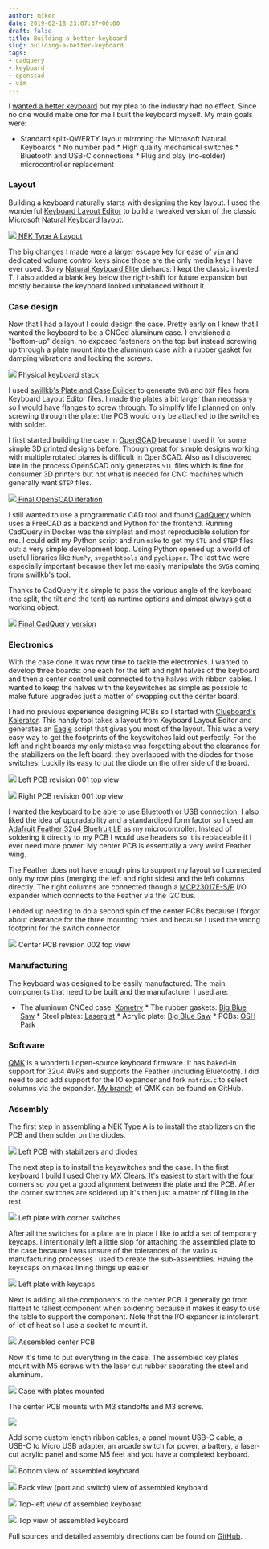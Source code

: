 ```yaml
---
author: miker
date: 2019-02-18 23:07:37+00:00
draft: false
title: Building a better keyboard
slug: building-a-better-keyboard
tags:
- cadquery
- keyboard
- openscad
- vim
---
```





I [wanted a better keyboard](http://miker.org/i-want-a-better-keyboard/) but my plea to the industry had no effect. Since no one would make one for me I built the keyboard myself. My main goals were:  






  * Standard split-QWERTY layout mirroring the Microsoft Natural Keyboards  * No number pad  * High quality mechanical switches  * Bluetooth and USB-C connections  * Plug and play (no-solder) microcontroller replacement





### Layout







Building a keyboard naturally starts with designing the key layout. I used the wonderful [Keyboard Layout Editor](http://www.keyboard-layout-editor.com) to build a tweaked version of the classic Microsoft Natural Keyboard layout.





[![](http://miker.org/wp-content/uploads/2019/02/layout-1024x315.png)
](http://www.keyboard-layout-editor.com/##@_backcolor=%236b6767%3B&@_x:0.5&c=%23857eb1&p=R1&sm=cherry&sb=cherry&st=MX1A-G1Nx&a:7&w:1.75%3B&=esc&_x:0.5&c=%23c4c8c5%3B&=F1&=F2&=F3&=F4&_x:3%3B&=F5&=F6&=F7&=F8&_x:0.25%3B&=F9&=F10&=F11&=F12&_x:0.25&c=%23857eb1%3B&=%3Ci%20class%2F='kb%20kb-Multimedia-Mute-1'%3E%3C%2F%2Fi%3E&=%3Ci%20class%2F='kb%20kb-Multimedia-Volume-Down-2'%3E%3C%2F%2Fi%3E&=%3Ci%20class%2F='kb%20kb-Multimedia-Volume-Up-1'%3E%3C%2F%2Fi%3E%3B&@_y:0.25&c=%23929390&a:5%3B&=~%0A%60&_c=%23525554%3B&=!%0A1&=%2F@%0A2&=%23%0A3&=$%0A4&=%25%0A5&=%5E%0A6&_x:2.5&w:1.5%3B&=%2F&%0A7&=*%0A8&=(%0A9&=)%0A0&_c=%23929390%3B&=%2F_%0A-&=+%0A%2F=&_c=%2395bfe8&a:4&w:2%3B&=%0A%0A⌫%0Adelete&_x:0.25&p=R2&a:7%3B&=insert&_p=R1%3B&=home&_p=R3%3B&=page%20up%3B&@_p=R2&a:4&w:1.5%3B&=%0Atab&_c=%23525554&a:7%3B&=Q&=W&=E&=R&_w:1.5%3B&=T&_x:2.5%3B&=Y&=U&=I&=O&=P&_c=%23929390&a:5%3B&=%7B%0A%5B&=%7D%0A%5D&_w:1.5%3B&=%7C%0A%5C&_x:0.25&c=%2395bfe8&p=R1&a:4%3B&=%0A%0A⌦%0Adelete&_p=R2&a:7%3B&=end&_p=R4%3B&=page%20down%3B&@_p=R3&a:4&w:1.75&l:true%3B&=⇪%0Acaps%20lock&_c=%23525554&a:7%3B&=A&=S&=D&_n:true%3B&=F&_w:1.25%3B&=G&_x:2.5&w:1.25%3B&=H&_n:true%3B&=J&=K&=L&_c=%23929390&a:5%3B&=%2F:%0A%2F%3B&=%22%0A'&_c=%2395bfe8&a:4&w:2.25%3B&=%0A%0A%0Areturn%3B&@_y:-0.5&x:19.25&p=R4&a:7%3B&=↑%3B&@_y:-0.5&a:4&w:2%3B&=⇧%0Ashift&_c=%23525554&a:7%3B&=Z&=X&=C&=V&=B&_x:2.5&w:1.5%3B&=N&=M&_c=%23929390&a:5%3B&=%3C%0A,&=%3E%0A.&=%3F%0A%2F%2F&_c=%2395bfe8&a:4&w:2.75%3B&=%0A%0A⇧%0Ashift%3B&@_y:-0.5&x:18.25&a:7%3B&=←&=↓&=→%3B&@_y:-0.5&a:4&w:1.5%3B&=%0A%0A%5E%0Acontrol&_w:1.25%3B&=%0A%0A⌥%0Aoption&_w:1.5%3B&=%0A%0A⌘%0Acommand&_a:7&w:2.75%3B&=&_x:2.5&w:2.75%3B&=&_a:4&w:1.5%3B&=⌘%0Acommand&_w:1.25%3B&=⌥%0Aoption&_w:1.5%3B&=%5E%0Acontrol&_a:7&w:1.25%3B&=)[NEK Type A Layout](http://www.keyboard-layout-editor.com/##@_backcolor=%236b6767%3B&@_x:0.5&c=%23857eb1&p=R1&sm=cherry&sb=cherry&st=MX1A-G1Nx&a:7&w:1.75%3B&=esc&_x:0.5&c=%23c4c8c5%3B&=F1&=F2&=F3&=F4&_x:3%3B&=F5&=F6&=F7&=F8&_x:0.25%3B&=F9&=F10&=F11&=F12&_x:0.25&c=%23857eb1%3B&=%3Ci%20class%2F='kb%20kb-Multimedia-Mute-1'%3E%3C%2F%2Fi%3E&=%3Ci%20class%2F='kb%20kb-Multimedia-Volume-Down-2'%3E%3C%2F%2Fi%3E&=%3Ci%20class%2F='kb%20kb-Multimedia-Volume-Up-1'%3E%3C%2F%2Fi%3E%3B&@_y:0.25&c=%23929390&a:5%3B&=~%0A%60&_c=%23525554%3B&=!%0A1&=%2F@%0A2&=%23%0A3&=$%0A4&=%25%0A5&=%5E%0A6&_x:2.5&w:1.5%3B&=%2F&%0A7&=*%0A8&=(%0A9&=)%0A0&_c=%23929390%3B&=%2F_%0A-&=+%0A%2F=&_c=%2395bfe8&a:4&w:2%3B&=%0A%0A⌫%0Adelete&_x:0.25&p=R2&a:7%3B&=insert&_p=R1%3B&=home&_p=R3%3B&=page%20up%3B&@_p=R2&a:4&w:1.5%3B&=%0Atab&_c=%23525554&a:7%3B&=Q&=W&=E&=R&_w:1.5%3B&=T&_x:2.5%3B&=Y&=U&=I&=O&=P&_c=%23929390&a:5%3B&=%7B%0A%5B&=%7D%0A%5D&_w:1.5%3B&=%7C%0A%5C&_x:0.25&c=%2395bfe8&p=R1&a:4%3B&=%0A%0A⌦%0Adelete&_p=R2&a:7%3B&=end&_p=R4%3B&=page%20down%3B&@_p=R3&a:4&w:1.75&l:true%3B&=⇪%0Acaps%20lock&_c=%23525554&a:7%3B&=A&=S&=D&_n:true%3B&=F&_w:1.25%3B&=G&_x:2.5&w:1.25%3B&=H&_n:true%3B&=J&=K&=L&_c=%23929390&a:5%3B&=%2F:%0A%2F%3B&=%22%0A'&_c=%2395bfe8&a:4&w:2.25%3B&=%0A%0A%0Areturn%3B&@_y:-0.5&x:19.25&p=R4&a:7%3B&=↑%3B&@_y:-0.5&a:4&w:2%3B&=⇧%0Ashift&_c=%23525554&a:7%3B&=Z&=X&=C&=V&=B&_x:2.5&w:1.5%3B&=N&=M&_c=%23929390&a:5%3B&=%3C%0A,&=%3E%0A.&=%3F%0A%2F%2F&_c=%2395bfe8&a:4&w:2.75%3B&=%0A%0A⇧%0Ashift%3B&@_y:-0.5&x:18.25&a:7%3B&=←&=↓&=→%3B&@_y:-0.5&a:4&w:1.5%3B&=%0A%0A%5E%0Acontrol&_w:1.25%3B&=%0A%0A⌥%0Aoption&_w:1.5%3B&=%0A%0A⌘%0Acommand&_a:7&w:2.75%3B&=&_x:2.5&w:2.75%3B&=&_a:4&w:1.5%3B&=⌘%0Acommand&_w:1.25%3B&=⌥%0Aoption&_w:1.5%3B&=%5E%0Acontrol&_a:7&w:1.25%3B&=)





The big changes I made were a larger escape key for ease of `vim` and dedicated volume control keys since those are the only media keys I have ever used. Sorry [Natural Keyboard Elite](https://en.wikipedia.org/wiki/Microsoft_ergonomic_keyboards#Natural_Keyboard_Elite) diehards: I kept the classic inverted T. I also added a blank key below the right-shift for future expansion but mostly because the keyboard looked unbalanced without it.







### Case design







Now that I had a layout I could design the case. Pretty early on I knew that I wanted the keyboard to be a CNCed aluminum case. I envisioned a "bottom-up" design: no exposed fasteners on the top but instead screwing up through a plate mount into the aluminum case with a rubber gasket for damping vibrations and locking the screws.





![](http://miker.org/wp-content/uploads/2019/02/stack-up.svg)
Physical keyboard stack





I used [swillkb's Plate and Case Builder](http://builder.swillkb.com/) to generate `SVG` and `DXF` files from Keyboard Layout Editor files. I made the plates a bit larger than necessary so I would have flanges to screw through. To simplify life I planned on only screwing through the plate: the PCB would only be attached to the switches with solder.







I first started building the case in [OpenSCAD](http://www.openscad.org) because I used it for some simple 3D printed designs before. Though great for simple designs working with multiple rotated planes is difficult in OpenSCAD. Also as I discovered late in the process OpenSCAD only generates `STL` files which is fine for consumer 3D printers but not what is needed for CNC machines which generally want `STEP` files.





[![](http://miker.org/wp-content/uploads/2019/02/openscad-final.png)
](https://github.com/ecopoesis/nek-type-a/blob/41905dad19aab60768523cb26840738a3dbb7f68/body.stl)[Final OpenSCAD iteration](https://github.com/ecopoesis/nek-type-a/blob/41905dad19aab60768523cb26840738a3dbb7f68/body.stl)





I still wanted to use a programmatic CAD tool and found [CadQuery](https://github.com/dcowden/cadquery) which uses a FreeCAD as a backend and Python for the frontend. Running CadQuery in Docker was the simplest and most reproducible solution for me. I could edit my Python script and run `make` to get my `STL` and `STEP` files out: a very simple development loop. Using Python opened up a world of useful libraries like `NumPy`, `svgpathtools` and `pyclipper`. The last two were especially important because they let me easily manipulate the `SVG`s coming from swillkb's tool.







Thanks to CadQuery it's simple to pass the various angle of the keyboard (the split, the tilt and the tent) as runtime options and almost always get a working object.





[![](http://miker.org/wp-content/uploads/2019/02/cadquery-final.png)
](https://github.com/ecopoesis/nek-type-a/blob/1bc2ed3ca812d8c6d1e43641318b45254b60a80c/body/target/body.stl)[Final CadQuery version](https://github.com/ecopoesis/nek-type-a/blob/1bc2ed3ca812d8c6d1e43641318b45254b60a80c/body/target/body.stl)





### Electronics







With the case done it was now time to tackle the electronics. I wanted to develop three boards: one each for the left and right halves of the keyboard and then a center control unit connected to the halves with ribbon cables. I wanted to keep the halves with the keyswitches as simple as possible to make future upgrades just a matter of swapping out the center board.







I had no previous experience designing PCBs so I started with [Clueboard's Kalerator](https://kalerator.clueboard.co). This handy tool takes a layout from Keyboard Layout Editor and generates an [Eagle](https://www.autodesk.com/products/eagle/overview) script that gives you most of the layout. This was a very easy way to get the footprints of the keyswitches laid out perfectly. For the left and right boards my only mistake was forgetting about the clearance for the stabilizers on the left board: they overlapped with the diodes for those switches. Luckily its easy to put the diode on the other side of the board.





![](http://miker.org/wp-content/uploads/2019/02/left-001-top-2-1024x893.png)
Left PCB revision 001 top view



![](http://miker.org/wp-content/uploads/2019/02/right-001-top-1024x535.png)
Right PCB revision 001 top view





I wanted the keyboard to be able to use Bluetooth or USB connection. I also liked the idea of upgradability and a standardized form factor so I used an [Adafruit Feather 32u4 Bluefruit LE](https://www.adafruit.com/product/2829) as my microcontroller. Instead of soldering it directly to my PCB I would use headers so it is replaceable if I ever need more power. My center PCB is essentially a very weird Feather wing.







The Feather does not have enough pins to support my layout so I connected only my row pins (merging the left and right sides) and the left columns directly. The right columns are connected though a [MCP23017E-S/P](https://www.microchip.com/wwwproducts/en/MCP23017) I/O expander which connects to the Feather via the I2C bus.







I ended up needing to do a second spin of the center PCBs because I forgot about clearance for the three mounting holes and because I used the wrong footprint for the switch connector.





![](http://miker.org/wp-content/uploads/2019/02/center-002-top-805x1024.png)
Center PCB revision 002 top view





### Manufacturing







The keyboard was designed to be easily manufactured. The main components that need to be built and the manufacturer I used are:





  * The aluminum CNCed case: [Xometry](https://www.xometry.com)  * The rubber gaskets: [Big Blue Saw](https://www.bigbluesaw.com)  * Steel plates: [Lasergist](https://lasergist.com)  * Acrylic plate: [Big Blue Saw](https://www.bigbluesaw.com/)  * PCBs: [OSH Park](https://oshpark.com)





### Software







[QMK](https://github.com/qmk/qmk_firmware) is a wonderful open-source keyboard firmware. It has baked-in support for 32u4 AVRs and supports the Feather (including Bluetooth). I did need to add add support for the IO expander and fork `matrix.c` to select columns via the expander. [My branch](https://github.com/ecopoesis/qmk_firmware/tree/nek_type_a) of QMK can be found on GitHub.







### Assembly







The first step in assembling a NEK Type A is to install the stabilizers on the PCB and then solder on the diodes.





![](http://miker.org/wp-content/uploads/2019/02/IMG_0921-e1550506507524-1024x842.jpg)
Left PCB with stabilizers and diodes  






The next step is to install the keyswitches and the case. In the first keyboard I build I used Cherry MX Clears. It's easiest to start with the four corners so you get a good alignment between the plate and the PCB. After the corner switches are soldered up it's then just a matter of filling in the rest.





![](http://miker.org/wp-content/uploads/2019/02/IMG_0925-e1550506874322-975x1024.jpeg)
Left plate with corner switches  






After all the switches for a plate are in place I like to add a set of temporary keycaps. I intentionally left a little slop for attaching the assembled plate to the case because I was unsure of the tolerances of the various manufacturing processes I used to create the sub-assemblies. Having the keyscaps on makes lining things up easier.





![](http://miker.org/wp-content/uploads/2019/02/IMG_0934-e1550507502763-1024x959.jpg)
Left plate with keycaps





Next is adding all the components to the center PCB. I generally go from flattest to tallest component when soldering because it makes it easy to use the table to support the component. Note that the I/O expander is intolerant of lot of heat so I use a socket to mount it.





![](http://miker.org/wp-content/uploads/2019/02/IMG_0080-e1550507086134-1024x893.jpeg)
Assembled center PCB  






Now it's time to put everything in the case. The assembled key plates mount with M5 screws with the laser cut rubber separating the steel and aluminum.





![](http://miker.org/wp-content/uploads/2019/02/IMG_0128-e1550507246282-1024x999.jpeg)
Case with plates mounted





The center PCB mounts with M3 standoffs and M3 screws.





![](http://miker.org/wp-content/uploads/2019/02/IMG_0131-e1550507317379-1024x622.jpeg)






Add some custom length ribbon cables, a panel mount USB-C cable, a USB-C to Micro USB adapter, an arcade switch for power, a battery, a laser-cut acrylic panel and some M5 feet and you have a completed keyboard.





![](http://miker.org/wp-content/uploads/2019/02/IMG_0234-1024x570.jpeg)
Bottom view of assembled keyboard



![](http://miker.org/wp-content/uploads/2019/02/IMG_0229-1024x613.jpeg)
Back view (port and switch) view of assembled keyboard



![](http://miker.org/wp-content/uploads/2019/02/IMG_0235-1024x881.jpeg)
Top-left view of assembled keyboard



![](http://miker.org/wp-content/uploads/2019/02/IMG_0236-1024x536.jpeg)
Top view of assembled keyboard





Full sources and detailed assembly directions can be found on [GitHub](https://github.com/ecopoesis/nek-type-a).
